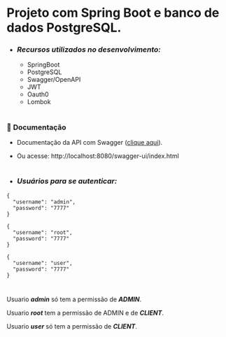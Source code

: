 # Projeto com Spring Boot e banco de dados PostgreSQL.

- ### _Recursos utilizados no desenvolvimento:_ 
  - SpringBoot
  - PostgreSQL
  - Swagger/OpenAPI
  - JWT
  - Oauth0
  - Lombok
#

### 📄 **Documentação**

- Documentação da API com Swagger ([clique aqui](http://localhost:8080/swagger-ui/index.html)).

- Ou acesse: http://localhost:8080/swagger-ui/index.html

#

- ### _Usuários para se autenticar:_
```
{
  "username": "admin",
  "password": "7777"
}
```
```
{
  "username": "root",
  "password": "7777"
}
```
```
{
  "username": "user",
  "password": "7777"
}
```
#

Usuario ***admin*** só tem a permissão de ***ADMIN***.

Usuario ***root*** tem a permissão de ADMIN e de ***CLIENT***.

Usuario ***user*** só tem a permissão de ***CLIENT***.
